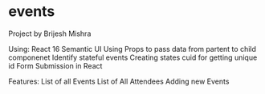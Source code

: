 # events

Project by Brijesh Mishra

Using:
React 16
Semantic UI
Using Props to pass data from partent to child componenet
Identify stateful events
Creating states
cuid for getting unique id
Form Submission in React

Features:
List of all Events
List of All Attendees
Adding new Events

